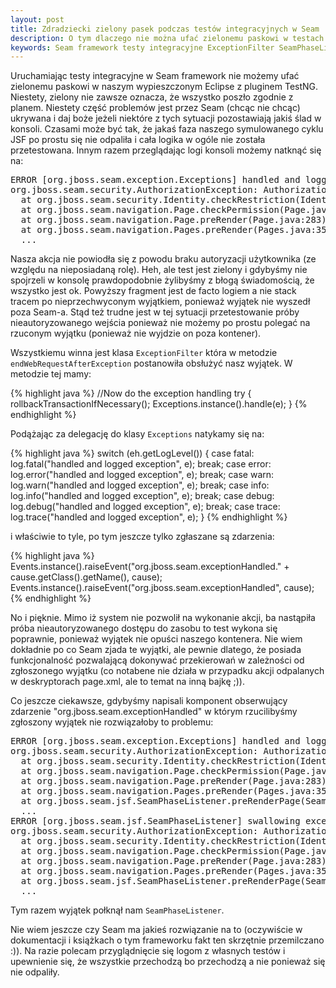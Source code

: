 ```yaml
---
layout: post
title: Zdradziecki zielony pasek podczas testów integracyjnych w Seam
description: O tym dlaczego nie można ufać zielonemu paskowi w testach integracyjnych w Seam framework. Dlaczego przechodzące testy niekoniecznie oznaczają sukces.
keywords: Seam framework testy integracyjne ExceptionFilter SeamPhaseListener
---
```

Uruchamiając testy integracyjne w Seam framework nie możemy ufać zielonemu paskowi w naszym wypieszczonym Eclipse z pluginem TestNG. Niestety, zielony nie zawsze oznacza, że wszystko poszło zgodnie z planem. Niestety część problemów jest przez Seam (chcąc nie chcąc) ukrywana i daj boże jeżeli niektóre z tych sytuacji pozostawiają jakiś ślad w konsoli. Czasami może być tak, że jakaś faza naszego symulowanego cyklu JSF po prostu się nie odpaliła i cała logika w ogóle nie została przetestowana. Innym razem przeglądając logi konsoli możemy natknąć się na:

<pre>
ERROR [org.jboss.seam.exception.Exceptions] handled and logged exception
org.jboss.seam.security.AuthorizationException: Authorization check failed for expression [#{s:hasRole('Provider')}]
  at org.jboss.seam.security.Identity.checkRestriction(Identity.java:222)
  at org.jboss.seam.navigation.Page.checkPermission(Page.java:263)
  at org.jboss.seam.navigation.Page.preRender(Page.java:283)
  at org.jboss.seam.navigation.Pages.preRender(Pages.java:350)
  ...
</pre>

Nasza akcja nie powiodła się z powodu braku autoryzacji użytkownika (ze względu na nieposiadaną rolę). Heh, ale test jest zielony i gdybyśmy nie spojrzeli w konsolę prawdopodobnie żylibyśmy z błogą świadomością, że wszystko jest ok. Powyższy fragment jest de facto logiem a nie stack tracem po nieprzechwyconym wyjątkiem, ponieważ wyjątek nie wyszedł poza Seam-a. Stąd też trudne jest w tej sytuacji przetestowanie próby nieautoryzowanego wejścia ponieważ nie możemy po prostu polegać na rzuconym wyjątku (ponieważ nie wyjdzie on poza kontener).

Wszystkiemu winna jest klasa `ExceptionFilter` która w metodzie `endWebRequestAfterException` postanowiła obsłużyć nasz wyjątek. W metodzie tej mamy:

{% highlight java %}
//Now do the exception handling
try
{
    rollbackTransactionIfNecessary();
    Exceptions.instance().handle(e);
}
{% endhighlight %}

Podążając za delegację do klasy `Exceptions` natykamy się na:

{% highlight java %}
switch (eh.getLogLevel())
{
case fatal: 
    log.fatal("handled and logged exception", e);
    break;
case error:
    log.error("handled and logged exception", e);
    break;
case warn:
    log.warn("handled and logged exception", e);
    break;
case info:
    log.info("handled and logged exception", e);
    break;
case debug: 
    log.debug("handled and logged exception", e);
    break;
case trace:
    log.trace("handled and logged exception", e);
}
{% endhighlight %}

i właściwie to tyle, po tym jeszcze tylko zgłaszane są zdarzenia:

{% highlight java %}
Events.instance().raiseEvent("org.jboss.seam.exceptionHandled." + cause.getClass().getName(), cause);
Events.instance().raiseEvent("org.jboss.seam.exceptionHandled", cause);
{% endhighlight %}

No i pięknie. Mimo iż system nie pozwolił na wykonanie akcji, ba nastąpiła próba nieautoryzowanego dostępu do zasobu to test wykona się poprawnie, ponieważ wyjątek nie opuści naszego kontenera. Nie wiem dokładnie po co Seam zjada te wyjątki, ale pewnie dlatego, że posiada funkcjonalność pozwalającą dokonywać przekierowań w zależności od zgłoszonego wyjątku (co notabene nie działa w przypadku akcji odpalanych w deskryptorach page.xml, ale to temat na inną bajkę ;)).

Co jeszcze ciekawsze, gdybyśmy napisali komponent obserwujący zdarzenie "org.jboss.seam.exceptionHandled" w którym rzucilibyśmy zgłoszony wyjątek nie rozwiązałoby to problemu:

<pre>
ERROR [org.jboss.seam.exception.Exceptions] handled and logged exception
org.jboss.seam.security.AuthorizationException: Authorization check failed for expression [#{s:hasRole('Provider')}]
  at org.jboss.seam.security.Identity.checkRestriction(Identity.java:222)
  at org.jboss.seam.navigation.Page.checkPermission(Page.java:263)
  at org.jboss.seam.navigation.Page.preRender(Page.java:283)
  at org.jboss.seam.navigation.Pages.preRender(Pages.java:350)
  at org.jboss.seam.jsf.SeamPhaseListener.preRenderPage(SeamPhaseListener.java:561)
  ...
ERROR [org.jboss.seam.jsf.SeamPhaseListener] swallowing exception
org.jboss.seam.security.AuthorizationException: Authorization check failed for expression [#{s:hasRole('Provider')}]
  at org.jboss.seam.security.Identity.checkRestriction(Identity.java:222)
  at org.jboss.seam.navigation.Page.checkPermission(Page.java:263)
  at org.jboss.seam.navigation.Page.preRender(Page.java:283)
  at org.jboss.seam.navigation.Pages.preRender(Pages.java:350)
  at org.jboss.seam.jsf.SeamPhaseListener.preRenderPage(SeamPhaseListener.java:561)
  ...
</pre>

Tym razem wyjątek połknął nam `SeamPhaseListener`.

Nie wiem jeszcze czy Seam ma jakieś rozwiązanie na to (oczywiście w dokumentacji i książkach o tym frameworku fakt ten skrzętnie przemilczano :)). Na razie polecam przyglądnięcie się logom z własnych testów i upewnienie się, że wszystkie przechodzą bo przechodzą a nie ponieważ się nie odpaliły.